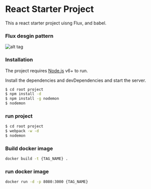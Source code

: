 # React Starter Project

This a react starter project uisng Flux, and babel.

### Flux desgin pattern
![alt tag](https://s3-eu-west-1.amazonaws.com/vas-pics/flux.png)

### Installation

The project requires [Node.js](https://nodejs.org/) v6+ to run.

Install the dependencies and devDependencies and start the server.

```sh
$ cd root project
$ npm install -d
$ npm install -g nodemon
$ nodemon
```
### run project
```sh
$ cd root project
$ webpack -w -d
$ nodemon
```

### Build docker image
```sh
docker build -t {TAG_NAME} .
```

### run docker image
```sh
docker run -d -p 8080:3000 {TAG_NAME}
```